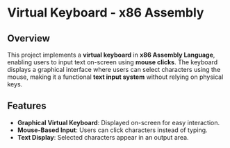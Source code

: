 # Virtual Keyboard - x86 Assembly

## Overview
This project implements a **virtual keyboard** in **x86 Assembly Language**, enabling users to input text on-screen using **mouse clicks**. The keyboard displays a graphical interface where users can select characters using the mouse, making it a functional **text input system** without relying on physical keys.

## Features
- **Graphical Virtual Keyboard**: Displayed on-screen for easy interaction.
- **Mouse-Based Input**: Users can click characters instead of typing.
- **Text Display**: Selected characters appear in an output area.
